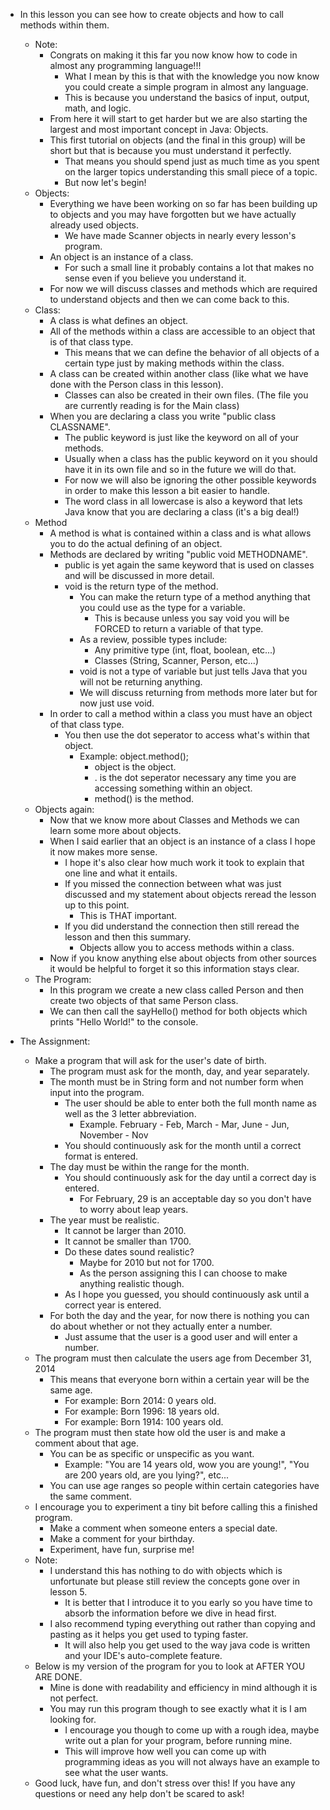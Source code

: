 * In this lesson you can see how to create objects and how to call methods within them.
	 * Note:
		 * Congrats on making it this far you now know how to code in almost any programming language!!!
			 * What I mean by this is that with the knowledge you now know you could create a simple program in almost any language.
			 * This is because you understand the basics of input, output, math, and logic.
		 * From here it will start to get harder but we are also starting the largest and most important concept in Java:  Objects.
		 * This first tutorial on objects (and the final in this group) will be short but that is because you must understand it perfectly.
			 * That means you should spend just as much time as you spent on the larger topics understanding this small piece of a topic.
			 * But now let's begin!
	 * Objects:
		 * Everything we have been working on so far has been building up to objects and you may have forgotten but we have actually already used objects.
			 * We have made Scanner objects in nearly every lesson's program.
		 * An object is an instance of a class.
			 * For such a small line it probably contains a lot that makes no sense even if you believe you understand it.
		 * For now we will discuss classes and methods which are required to understand objects and then we can come back to this.
	 * Class:
		 * A class is what defines an object.
		 * All of the methods within a class are accessible to an object that is of that class type.
			 * This means that we can define the behavior of all objects of a certain type just by making methods within the class.
		 * A class can be created within another class (like what we have done with the Person class in this lesson).
			 * Classes can also be created in their own files.  (The file you are currently reading is for the Main class)
		 * When you are declaring a class you write "public class CLASSNAME".
			 * The public keyword is just like the keyword on all of your methods.
			 * Usually when a class has the public keyword on it you should have it in its own file and so in the future we will do that.
			 * For now we will also be ignoring the other possible keywords in order to make this lesson a bit easier to handle.
			 * The word class in all lowercase is also a keyword that lets Java know that you are declaring a class (it's a big deal!)
	 * Method
		 * A method is what is contained within a class and is what allows you to do the actual defining of an object.
		 * Methods are declared by writing "public void METHODNAME".
			 * public is yet again the same keyword that is used on classes and will be discussed in more detail.
			 * void is the return type of the method.
				 * You can make the return type of a method anything that you could use as the type for a variable.
					 * This is because unless you say void you will be FORCED to return a variable of that type.
				 * As a review, possible types include:
					 * Any primitive type (int, float, boolean, etc...)
					 * Classes (String, Scanner, Person, etc...)
				 * void is not a type of variable but just tells Java that you will not be returning anything.
				 * We will discuss returning from methods more later but for now just use void.
		 * In order to call a method within a class you must have an object of that class type.
			 * You then use the dot seperator to access what's within that object.
				 * Example:  object.method();
					 * object is the object.
					 * . is the dot seperator necessary any time you are accessing something within an object.
					 * method() is the method.
	 * Objects again:
		 * Now that we know more about Classes and Methods we can learn some more about objects.
		 * When I said earlier that an object is an instance of a class I hope it now makes more sense.
			 * I hope it's also clear how much work it took to explain that one line and what it entails.
			 * If you missed the connection between what was just discussed and my statement about objects reread the lesson up to this point.
				 * This is THAT important.
			 * If you did understand the connection then still reread the lesson and then this summary.
				 * Objects allow you to access methods within a class.
		 * Now if you know anything else about objects from other sources it would be helpful to forget it so this information stays clear.
	 * The Program:
		 * In this program we create a new class called Person and then create two objects of that same Person class.
		 * We can then call the sayHello() method for both objects which prints "Hello World!" to the console.

 * The Assignment:
	 * Make a program that will ask for the user's date of birth.
		 * The program must ask for the month, day, and year separately.
		 * The month must be in String form and not number form when input into the program.
			 * The user should be able to enter both the full month name as well as the 3 letter abbreviation.
				 * Example.  February - Feb, March - Mar, June - Jun, November - Nov
			 * You should continuously ask for the month until a correct format is entered.
		 * The day must be within the range for the month.
			 * You should continuously ask for the day until a correct day is entered.
				 * For February, 29 is an acceptable day so you don't have to worry about leap years.
		 * The year must be realistic.
			 * It cannot be larger than 2010.
			 * It cannot be smaller than 1700.
			 * Do these dates sound realistic?
				 * Maybe for 2010 but not for 1700.
				 * As the person assigning this I can choose to make anything realistic though.
			 * As I hope you guessed, you should continuously ask until a correct year is entered.
		 * For both the day and the year, for now there is nothing you can do about whether or not they actually enter a number.
			 * Just assume that the user is a good user and will enter a number.
	 * The program must then calculate the users age from December 31, 2014
		 * This means that everyone born within a certain year will be the same age.
			 * For example:  Born 2014:  0 years old.
			 * For example:  Born 1996:  18 years old.
			 * For example:  Born 1914:  100 years old.
	 * The program must then state how old the user is and make a comment about that age.
		 * You can be as specific or unspecific as you want.
			 * Example:  "You are 14 years old, wow you are young!", "You are 200 years old, are you lying?", etc...
		 * You can use age ranges so people within certain categories have the same comment.
	 * I encourage you to experiment a tiny bit before calling this a finished program.
		 * Make a comment when someone enters a special date.
		 * Make a comment for your birthday.
		 * Experiment, have fun, surprise me!
	 * Note:
		 * I understand this has nothing to do with objects which is unfortunate but please still review the concepts gone over in lesson 5.
			 * It is better that I introduce it to you early so you have time to absorb the information before we dive in head first.
		 * I also recommend typing everything out rather than copying and pasting as it helps you get used to typing faster.
			 * It will also help you get used to the way java code is written and your IDE's auto-complete feature.
	 * Below is my version of the program for you to look at AFTER YOU ARE DONE.
		 * Mine is done with readability and efficiency in mind although it is not perfect.
		 * You may run this program though to see exactly what it is I am looking for.
			 * I encourage you though to come up with a rough idea, maybe write out a plan for your program, before running mine.
			 * This will improve how well you can come up with programming ideas as you will not always have an example to see what the user wants.
	 * Good luck, have fun, and don't stress over this!  If you have any questions or need any help don't be scared to ask!
